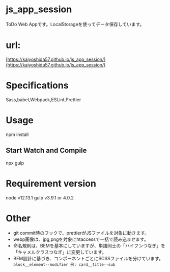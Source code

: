 # js_app_session
ToDo Web Appです。LocalStorageを使ってデータ保存しています。

# url:
[https://kaiyoshida57.github.io/js_app_session/](https://kaiyoshida57.github.io/js_app_session/)

# Specifications
Sass,babel,Webpack,ESLint,Prettier

# Usage
npm install

## Start Watch and Compile
npx gulp

# Requirement version
node v12.13.1
gulp v3.9.1 or 4.0.2

# Other
* git commit時のフックで、prettierがJSファイルを対象に動きます。
* webp画像は、jpg,pngを対象にhtaccessで一括で読み込ませます。
* 命名規則は、BEMを基本にしていますが、単語同士の「ハイフンつなぎ」を「キャメルクラスつなぎ」に変更しています。
* BEM設計に基づき、コンポーネントごとにSCSSファイルを分けています。
`block__element--modifier 例: card__title--sub`
